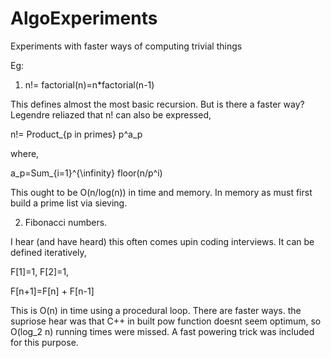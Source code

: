 # AlgoExperiments
Experiments with faster ways of computing trivial things

Eg:
1. n!= factorial(n)=n*factorial(n-1)

This defines almost the most basic recursion. But is there a faster way?
Legendre reliazed that n! can also be expressed,

n!= Product_{p in primes} p^a_p

where,

a_p=Sum_{i=1}^{\infinity} floor(n/p^i)

This ought to be O(n/log(n)) in time and memory. In memory as must first build a prime list via sieving.

2. Fibonacci numbers.

I hear (and have heard) this often comes upin coding interviews. It can be defined iteratively, 

F[1]=1, F[2]=1,

F[n+1]=F[n] + F[n-1]

This is O(n) in time using a procedural loop. There are faster ways. the supriose hear was that C++ in built pow function doesnt seem optimum, 
so O(log_2 n) running times were missed. A fast powering trick was included for this purpose.
